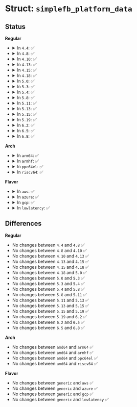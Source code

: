 # Struct: <code>simplefb_platform_data</code>

## Status
<b>Regular</b>
<ul>
<li>
<details>
<summary>In <code>4.4</code>: ✅</summary>

```c
struct simplefb_platform_data {
    u32 width;
    u32 height;
    u32 stride;
    const char *format;
};
```
</details>
</li>
<li>
<details>
<summary>In <code>4.8</code>: ✅</summary>

```c
struct simplefb_platform_data {
    u32 width;
    u32 height;
    u32 stride;
    const char *format;
};
```
</details>
</li>
<li>
<details>
<summary>In <code>4.10</code>: ✅</summary>

```c
struct simplefb_platform_data {
    u32 width;
    u32 height;
    u32 stride;
    const char *format;
};
```
</details>
</li>
<li>
<details>
<summary>In <code>4.13</code>: ✅</summary>

```c
struct simplefb_platform_data {
    u32 width;
    u32 height;
    u32 stride;
    const char *format;
};
```
</details>
</li>
<li>
<details>
<summary>In <code>4.15</code>: ✅</summary>

```c
struct simplefb_platform_data {
    u32 width;
    u32 height;
    u32 stride;
    const char *format;
};
```
</details>
</li>
<li>
<details>
<summary>In <code>4.18</code>: ✅</summary>

```c
struct simplefb_platform_data {
    u32 width;
    u32 height;
    u32 stride;
    const char *format;
};
```
</details>
</li>
<li>
<details>
<summary>In <code>5.0</code>: ✅</summary>

```c
struct simplefb_platform_data {
    u32 width;
    u32 height;
    u32 stride;
    const char *format;
};
```
</details>
</li>
<li>
<details>
<summary>In <code>5.3</code>: ✅</summary>

```c
struct simplefb_platform_data {
    u32 width;
    u32 height;
    u32 stride;
    const char *format;
};
```
</details>
</li>
<li>
<details>
<summary>In <code>5.4</code>: ✅</summary>

```c
struct simplefb_platform_data {
    u32 width;
    u32 height;
    u32 stride;
    const char *format;
};
```
</details>
</li>
<li>
<details>
<summary>In <code>5.8</code>: ✅</summary>

```c
struct simplefb_platform_data {
    u32 width;
    u32 height;
    u32 stride;
    const char *format;
};
```
</details>
</li>
<li>
<details>
<summary>In <code>5.11</code>: ✅</summary>

```c
struct simplefb_platform_data {
    u32 width;
    u32 height;
    u32 stride;
    const char *format;
};
```
</details>
</li>
<li>
<details>
<summary>In <code>5.13</code>: ✅</summary>

```c
struct simplefb_platform_data {
    u32 width;
    u32 height;
    u32 stride;
    const char *format;
};
```
</details>
</li>
<li>
<details>
<summary>In <code>5.15</code>: ✅</summary>

```c
struct simplefb_platform_data {
    u32 width;
    u32 height;
    u32 stride;
    const char *format;
};
```
</details>
</li>
<li>
<details>
<summary>In <code>5.19</code>: ✅</summary>

```c
struct simplefb_platform_data {
    u32 width;
    u32 height;
    u32 stride;
    const char *format;
};
```
</details>
</li>
<li>
<details>
<summary>In <code>6.2</code>: ✅</summary>

```c
struct simplefb_platform_data {
    u32 width;
    u32 height;
    u32 stride;
    const char *format;
};
```
</details>
</li>
<li>
<details>
<summary>In <code>6.5</code>: ✅</summary>

```c
struct simplefb_platform_data {
    u32 width;
    u32 height;
    u32 stride;
    const char *format;
};
```
</details>
</li>
<li>
<details>
<summary>In <code>6.8</code>: ✅</summary>

```c
struct simplefb_platform_data {
    u32 width;
    u32 height;
    u32 stride;
    const char *format;
};
```
</details>
</li>
</ul>
<b>Arch</b>
<ul>
<li>
<details>
<summary>In <code>arm64</code>: ✅</summary>

```c
struct simplefb_platform_data {
    u32 width;
    u32 height;
    u32 stride;
    const char *format;
};
```
</details>
</li>
<li>
<details>
<summary>In <code>armhf</code>: ✅</summary>

```c
struct simplefb_platform_data {
    u32 width;
    u32 height;
    u32 stride;
    const char *format;
};
```
</details>
</li>
<li>
<details>
<summary>In <code>ppc64el</code>: ✅</summary>

```c
struct simplefb_platform_data {
    u32 width;
    u32 height;
    u32 stride;
    const char *format;
};
```
</details>
</li>
<li>
<details>
<summary>In <code>riscv64</code>: ✅</summary>

```c
struct simplefb_platform_data {
    u32 width;
    u32 height;
    u32 stride;
    const char *format;
};
```
</details>
</li>
</ul>
<b>Flavor</b>
<ul>
<li>
<details>
<summary>In <code>aws</code>: ✅</summary>

```c
struct simplefb_platform_data {
    u32 width;
    u32 height;
    u32 stride;
    const char *format;
};
```
</details>
</li>
<li>
<details>
<summary>In <code>azure</code>: ✅</summary>

```c
struct simplefb_platform_data {
    u32 width;
    u32 height;
    u32 stride;
    const char *format;
};
```
</details>
</li>
<li>
<details>
<summary>In <code>gcp</code>: ✅</summary>

```c
struct simplefb_platform_data {
    u32 width;
    u32 height;
    u32 stride;
    const char *format;
};
```
</details>
</li>
<li>
<details>
<summary>In <code>lowlatency</code>: ✅</summary>

```c
struct simplefb_platform_data {
    u32 width;
    u32 height;
    u32 stride;
    const char *format;
};
```
</details>
</li>
</ul>

## Differences
<b>Regular</b>
<ul>
<li>
No changes between <code>4.4</code> and <code>4.8</code> ✅
</li>
<li>
No changes between <code>4.8</code> and <code>4.10</code> ✅
</li>
<li>
No changes between <code>4.10</code> and <code>4.13</code> ✅
</li>
<li>
No changes between <code>4.13</code> and <code>4.15</code> ✅
</li>
<li>
No changes between <code>4.15</code> and <code>4.18</code> ✅
</li>
<li>
No changes between <code>4.18</code> and <code>5.0</code> ✅
</li>
<li>
No changes between <code>5.0</code> and <code>5.3</code> ✅
</li>
<li>
No changes between <code>5.3</code> and <code>5.4</code> ✅
</li>
<li>
No changes between <code>5.4</code> and <code>5.8</code> ✅
</li>
<li>
No changes between <code>5.8</code> and <code>5.11</code> ✅
</li>
<li>
No changes between <code>5.11</code> and <code>5.13</code> ✅
</li>
<li>
No changes between <code>5.13</code> and <code>5.15</code> ✅
</li>
<li>
No changes between <code>5.15</code> and <code>5.19</code> ✅
</li>
<li>
No changes between <code>5.19</code> and <code>6.2</code> ✅
</li>
<li>
No changes between <code>6.2</code> and <code>6.5</code> ✅
</li>
<li>
No changes between <code>6.5</code> and <code>6.8</code> ✅
</li>
</ul>
<b>Arch</b>
<ul>
<li>
No changes between <code>amd64</code> and <code>arm64</code> ✅
</li>
<li>
No changes between <code>amd64</code> and <code>armhf</code> ✅
</li>
<li>
No changes between <code>amd64</code> and <code>ppc64el</code> ✅
</li>
<li>
No changes between <code>amd64</code> and <code>riscv64</code> ✅
</li>
</ul>
<b>Flavor</b>
<ul>
<li>
No changes between <code>generic</code> and <code>aws</code> ✅
</li>
<li>
No changes between <code>generic</code> and <code>azure</code> ✅
</li>
<li>
No changes between <code>generic</code> and <code>gcp</code> ✅
</li>
<li>
No changes between <code>generic</code> and <code>lowlatency</code> ✅
</li>
</ul>
